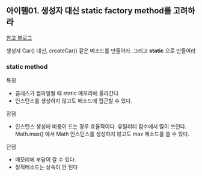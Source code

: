 ## 아이템01. 생성자 대신 static factory method를 고려하라

[참고 블로그](https://tecoble.techcourse.co.kr/post/2020-07-16-static-method/)

생성자 Car() 대신, createCar() 같은 메소드를 만들어라. 그리고 <b>static</b> 으로 만들어라



### static method

특징

- 클래스가 컴파일될 때 static 메모리에 올라간다
- 인스턴스를 생성하지 않고도 메소드에 접근할 수 있다. 

장점

- 인스턴스 생성에 비용이 드는 경우 효율적이다. 유틸리티 함수에서 많이 쓰인다. Math.max() 에서 Math 인스턴스를 생성하지 않고도 max 메소드를 쓸 수 있다.

단점

- 메모리에 부담이 갈 수 있다.
- 정적메소드는 상속이 안 된다









